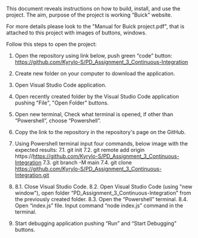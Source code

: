 This document reveals  instructions on how to build, install, and use the project. 
The aim, purpose of the project is working “Buick” website.

For more details please look to the "Manual for Buick project.pdf", 
that is attached to this project with images of buttons, windows.

Follow this steps to open the project:

1. Open the repository using link below, push green “code” button: 
https://github.com/Kyrylo-S/PD_Assignment_3_Continuous-Integration

2. Create new folder on your computer to download the application.

3. Open Visual Studio Code application.

4. Open recently created folder by the Visual Studio Code application pushing "File", "Open Folder" buttons.

5. Open new terminal, Check what terminal is opened, if other than “Powershell”, choose “Powershell”.

6. Copy the link to the repository in the repository's page on the GitHub.

7. Using Powershell terminal input four commands, below image with the expected results: 
   7.1. git init
   7.2. git remote add origin https://https://github.com/Kyrylo-S/PD_Assignment_3_Continuous-Integration
   7.3. git branch -M main
   7.4. git clone https://github.com/Kyrylo-S/PD_Assignment_3_Continuous-Integration.git

8.    8.1. Close Visual Studio Code. 
      8.2. Open Visual Studio Code (using "new window"), 
      open folder “PD_Assignment_3_Continuous-Integration” from the previously created folder. 
      8.3. Open the “Powershell” terminal. 
      8.4. Open “index.js” file. Input command “node index.js” command in the terminal.

9. Start debugging application pushing “Run” and “Start Debugging” buttons.



